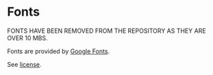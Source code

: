 # Fonts

FONTS HAVE BEEN REMOVED FROM THE REPOSITORY AS THEY ARE OVER 10 MBS.

Fonts are provided by [Google Fonts](https://fonts.google.com/specimen/Dongle).

See [license](OFL.md).
